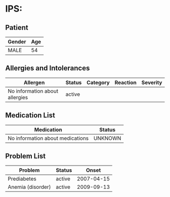 # IPS:

## Patient

|Gender|Age|
|---|---|
|MALE|54|

## Allergies and Intolerances

|Allergen|Status|Category|Reaction|Severity|
|---|---|---|---|---|
|No information about allergies|active||||

## Medication List

|Medication|Status|
|---|---|
|No information about medications|UNKNOWN|

## Problem List

|Problem|Status|Onset|
|---|---|---|
|Prediabetes|active|2007-04-15|
|Anemia (disorder)|active|2009-09-13|
